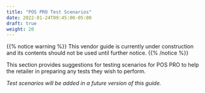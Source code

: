 ```yaml
---
title: "POS PRO Test Scenarios"
date: 2022-01-24T09:45:00-05:00
draft: true
weight: 20
---
```


{{% notice warning %}}
This vendor guide is currently under construction and its contents should not be used until further notice.
{{% /notice %}}

This section provides suggestions for testing scenarios for POS PRO to help the retailer in preparing any tests they wish to perform.

*Test scenarios will be added in a future version of this guide.*

